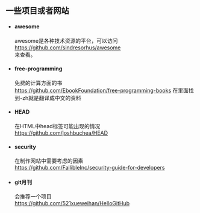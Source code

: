 ## 一些项目或者网站
   - #### awesome  
      awesome是各种技术资源的平台，可以访问  
      https://github.com/sindresorhus/awesome  
      来查看。
   - #### free-programming  
      免费的计算方面的书  
      https://github.com/EbookFoundation/free-programming-books
      在里面找到-zh就是翻译成中文的资料
   - #### HEAD
      在HTML中head标签可能出现的情况  
      https://github.com/joshbuchea/HEAD  
   - #### security
      在制作网站中需要考虑的因素  
      https://github.com/FallibleInc/security-guide-for-developers  
   - #### git月刊
      会推荐一个项目  
      https://github.com/521xueweihan/HelloGitHub